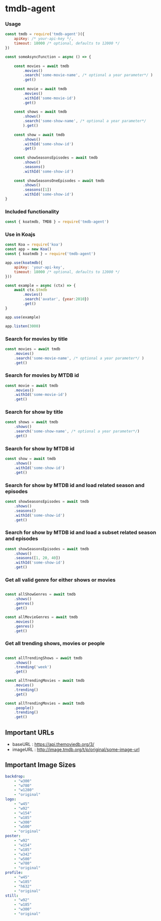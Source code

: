 # tmdb-agent

### Usage
```js
const tmdb = require('tmdb-agent')({
    apiKey: /* your-api-key */,
    timeout: 18000 /* optional, defaults to 12000 */
})

const someAsyncFunction = async () => {
    
    const movies = await tmdb
        .movies()
        .search('some-movie-name', /* optional a year parameter*/ )
        .get()
    
    const movie = await tmdb
        .movies()
        .withId('some-movie-id')
        .get()
    
    const shows = await tmdb
        .shows()
        .search('some-show-name', /* optional a year parameter*/
        ).get()
    
    const show = await tmdb
        .shows()
        .withId('some-show-id')
        .get()
    
    const showSeasonsEpisodes = await tmdb
        .shows()
        .seasons()
        .withId('some-show-id')
    
    const showSeasonsOneEpisodes = await tmdb
        .shows()
        .seasons([1])
        .withId('some-show-id')
}
```
### Included functionality

```js
const { koatmdb, TMDB } = require('tmdb-agent')
```

### Use in Koajs
```js
const Koa = require('koa')
const app = new Koa()
const { koatmdb } = require('tmdb-agent')

app.use(koatmdb({
    apiKey: 'your-api-key',
    timeout: 18000 /* optional, defaults to 12000 */
}))

const example = async (ctx) => {
    await ctx.$tmdb
        .movies()
        .search('avatar', {year:2010})
        .get()
}

app.use(example)

app.listen(3000)
```

### Search for movies by title
```js
const movies = await tmdb
    .movies()
    .search('some-movie-name', /* optional a year parameter*/ )
    .get()
```

### Search for movies by MTDB id
```js
const movie = await tmdb
    .movies()
    .withId('some-movie-id')
    .get()
```

### Search for show by title
```js
const shows = await tmdb
    .shows()
    .search('some-show-name', /* optional a year parameter*/)
    .get()
```

### Search for show by MTDB id
```js
const show = await tmdb
    .shows()
    .withId('some-show-id')
    .get()
```

### Search for show by MTDB id and load related season and episodes
```js
const showSeasonsEpisodes = await tmdb
    .shows()
    .seasons()
    .withId('some-show-id')
    .get()
```

### Search for show by MTDB id and load a subset related season and episodes
```js
const showSeasonsEpisodes = await tmdb
    .shows()
    .seasons([1, 20, 40])
    .withId('some-show-id')
    .get()
```

### Get all valid genre for either shows or movies
```js

const allShowGenres = await tmdb
    .shows()
    .genres()
    .get()

const allMovieGenres = await tmdb
    .movies()
    .genres()
    .get()
```

### Get all trending shows, movies or people
```js

const allTrendingShows = await tmdb
    .shows()
    .trending('week')
    .get()

const allTrendingMovies = await tmdb
    .movies()
    .trending()
    .get()

const allTrendingMovies = await tmdb
    .people()
    .trending()
    .get()
```

## Important URLs
- baseURL : https://api.themoviedb.org/3/
- imageURL : http://image.tmdb.org/t/p/original/some-image-url


## Important Image Sizes

```yaml
backdrop:
    - "w300"
    - "w780"
    - "w1280"
    - "original"
logo:
    - "w45"
    - "w92"
    - "w154"
    - "w185"
    - "w300"
    - "w500"
    - "original"
poster:
    - "w92"
    - "w154"
    - "w185"
    - "w342"
    - "w500"
    - "w780"
    - "original"
profile:
    - "w45"
    - "w185"
    - "h632"
    - "original"
still:
    - "w92"
    - "w185"
    - "w300"
    - "original"
```


